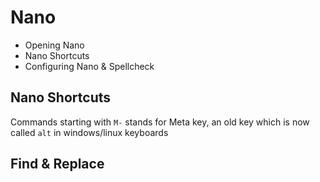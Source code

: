 # Nano

- Opening Nano
- Nano Shortcuts
- Configuring Nano & Spellcheck

## Nano Shortcuts

Commands starting with `M-` stands for Meta key, an old key which is now called `alt` in windows/linux keyboards

## Find & Replace



